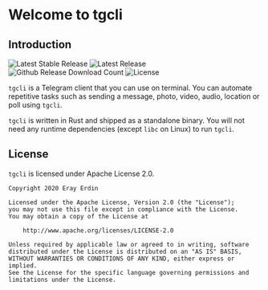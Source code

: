 # Welcome to tgcli

## Introduction

![Latest Stable Release][stable_version_badge]
![Latest Release][latest_version_badge]
![Github Release Download Count][github_download_counter_badge]
![License][license_badge]

[pypi_url]: https://pypi.org/project/tgcli/
[docs_url]: https://tgcli.readthedocs.io

[stable_version_badge]: https://img.shields.io/github/v/release/erayerdin/tgcli?label=stable&style=flat-square
[latest_version_badge]: https://img.shields.io/github/v/release/erayerdin/tgcli?include_prereleases&label=latest&style=flat-square
[github_download_counter_badge]: https://img.shields.io/github/downloads/erayerdin/tgcli/total?logo=github&style=flat-square
[license_badge]: https://img.shields.io/badge/license-Apache--2.0-lightgrey?style=flat-square

`tgcli` is a Telegram client that you can use on terminal. You can automate repetitive tasks such as sending a message, photo, video, audio, location or poll using `tgcli`.

`tgcli` is written in Rust and shipped as a standalone binary. You will not need any runtime dependencies (except `libc` on Linux) to run `tgcli`.

## License

`tgcli` is licensed under Apache License 2.0.

```
Copyright 2020 Eray Erdin

Licensed under the Apache License, Version 2.0 (the "License");
you may not use this file except in compliance with the License.
You may obtain a copy of the License at

    http://www.apache.org/licenses/LICENSE-2.0

Unless required by applicable law or agreed to in writing, software
distributed under the License is distributed on an "AS IS" BASIS,
WITHOUT WARRANTIES OR CONDITIONS OF ANY KIND, either express or implied.
See the License for the specific language governing permissions and
limitations under the License.
```
